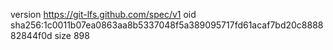 version https://git-lfs.github.com/spec/v1
oid sha256:1c0011b07ea0863aa8b5337048f5a389095717fd61acaf7bd20c888882844f0d
size 898

